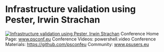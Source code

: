 # Infrastructure validation using Pester, Irwin Strachan

[![Infrastructure validation using Pester, Irwin Strachan](https://i2.ytimg.com/vi/Qfi_H7IZyHg/hqdefault.jpg "Infrastructure validation using Pester, Irwin Strachan")](https://www.youtube.com/watch?v=Qfi_H7IZyHg)
Conference Home Page: www.psconf.eu
Conference Videos: powershell.video
Conference Materials: https://github.com/psconfeu
Community: www.psusers.eu


